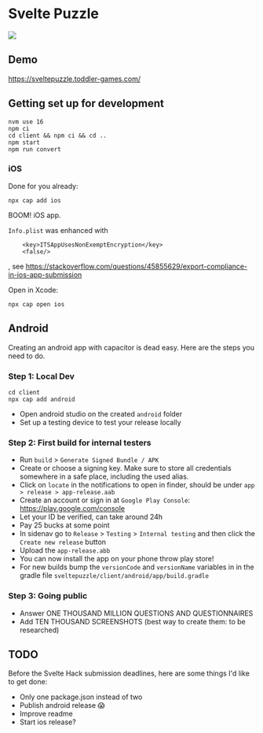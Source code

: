 # Svelte Puzzle

![](https://github.com/bersling/sveltepuzzle/blob/master/sveltehack-trailer1.gif)

## Demo

https://sveltepuzzle.toddler-games.com/

## Getting set up for development

```
nvm use 16
npm ci
cd client && npm ci && cd ..
npm start
npm run convert
```

### iOS

Done for you already:

```
npx cap add ios
```

BOOM! iOS app.

`Info.plist` was enhanced with

```
	<key>ITSAppUsesNonExemptEncryption</key>
	<false/>
```

, see https://stackoverflow.com/questions/45855629/export-compliance-in-ios-app-submission

Open in Xcode:

```
npx cap open ios
```

## Android

Creating an android app with capacitor is dead easy. Here are the steps you need to do.

### Step 1: Local Dev

```
cd client
npx cap add android
```

- Open android studio on the created `android` folder
- Set up a testing device to test your release locally

### Step 2: First build for internal testers

- Run `build` > `Generate Signed Bundle / APK`
- Create or choose a signing key. Make sure to store all credentials somewhere in a safe place, including the used alias.
- Click on `locate` in the notifications to open in finder, should be under `app > release > app-release.aab`
- Create an account or sign in at `Google Play Console`: https://play.google.com/console
- Let your ID be verified, can take around 24h
- Pay 25 bucks at some point
- In sidenav go to `Release` > `Testing` > `Internal testing` and then click the `Create new release` button
- Upload the `app-release.abb`
- You can now install the app on your phone throw play store!
- For new builds bump the `versionCode` and `versionName` variables in in the gradle file `sveltepuzzle/client/android/app/build.gradle`

### Step 3: Going public

- Answer ONE THOUSAND MILLION QUESTIONS AND QUESTIONNAIRES
- Add TEN THOUSAND SCREENSHOTS (best way to create them: to be researched)

## TODO

Before the Svelte Hack submission deadlines, here are some things I'd like to get done:

- Only one package.json instead of two
- Publish android release 😱
- Improve readme
- Start ios release?
